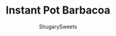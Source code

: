 ---
layout: ../../layouts/MarkdownPostLayout.astro
title: Instant Pot Barbacoa
author: ShugarySweets
pubDate: 2020-01-05
description: "This Instant Pot Barbacoa Beef recipe is guaranteed to be the highlight of taco tuesdays! Serve this fork tender, smoky, spicy beef in a burrito bowl or on a tortilla!"
image_url: https://www.shugarysweets.com/wp-content/uploads/2020/01/instant-pot-barbacoa-6.jpg
tags: ["Main Dish","Mexican"]
calories: 644
protein: 59
carbohydrates: 16
fats: 39
fiber: 3
ingredients: ["1 Tablespoon olive oil","4 pounds chuck roast, cut into chunks","1 cup beef broth","3 cloves garlic, pressed","1 Tablespoon soy sauce","1 Tablespoon apple cider vinegar","2 limes, juiced","2 Tablespoons chipotle in adobo sauce","1 Tablespoon cumin","2 teaspoons onion powder","2 tseaspoons oregano","1/2 teaspoon ground cloves","1/2 teaspoon kosher salt","1/2 teaspoon black pepper","corn tortillas, cilantro lime rice, cheese, guacamole, salsa, lettuce"]
serves: 8
time: "1 hour 10 minutes"
prepTime: "5 minutes"
instructions: ["Turn the Instant Pot on \"saute\" and add about 1 Tbsp of olive oil to the bottom of the pot. Cook chuck roast for several minutes on each side, until lightly browned. Remove from pot.","While on saute, add in beef broth and scrape the bits of meat off the bottom of the pan. This is called \"deglazing.\" This will ensure you do not receive the \"burn notice.\" Turn off.","Add the pressed garlic, soy sauce, apple cider vinegar, lime juice, chipotle in adobo sauce, cumin, onion powder, oregano, cloves, salt, and pepper to the beef broth in the pot. Give a quick stir.","Add the browned chuck roast to the mixture.","Secure the lid and make sure the valve is turned to sealing.","Select \"high pressure\" and cook time of 60 minutes. Instant Pot will take about 10-15 minutes to come to pressure before counting down the cook time.","When the cook time ends, allow it naturally release for 10 minutes (this means leave it alone)! After the ten minutes, do a quick release of the valve and open the pressure cooker.","Remove the meat and shred the beef on a cutting board. If you like your meat extra juicy, reserve the juices in the bottom of the instant pot to serve over the meat. Or, assemble your tacos and burrito bowls and discard the juice. "]
nutrition: ["644 calories","16 grams carbohydrates","192 milligrams cholesterol","39 grams fat","3 grams fiber","59 grams protein","15 grams saturated fat","659 milligrams sodium","2 grams sugar","2 grams trans fat","21 grams unsaturated fat"]
---